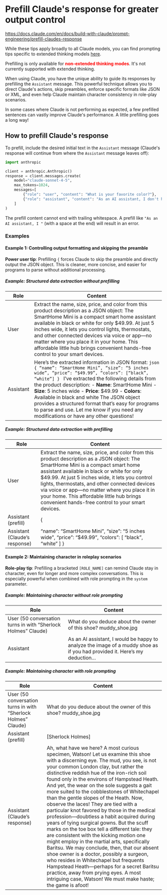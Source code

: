 # Prefill Claude's response for greater output control

https://docs.claude.com/en/docs/build-with-claude/prompt-engineering/prefill-claudes-response

While these tips apply broadly to all Claude models, you can find prompting tips specific to extended thinking models [here](/en/docs/build-with-claude/prompt-engineering/extended-thinking-tips).

Prefilling is only available for <font color="red">**non-extended thinking modes**</font>. It's not currently supported with extended thinking.

When using Claude, you have the unique ability to guide its responses by prefilling the `Assistant` message. This powerful technique allows you to direct Claude's actions, skip preambles, enforce specific formats like JSON or XML, and even help Claude maintain character consistency in role-play scenarios.

In some cases where Claude is not performing as expected, a few prefilled sentences can vastly improve Claude's performance. A little prefilling goes a long way!

## How to prefill Claude's response

To prefill, include the desired initial text in the `Assistant` message (Claude's response will continue from where the `Assistant` message leaves off):

```python
import anthropic

client = anthropic.Anthropic()
response = client.messages.create(
    model="claude-sonnet-4-5",
    max_tokens=1024,
    messages=[
        {"role": "user", "content": "What is your favorite color?"},
        {"role": "assistant", "content": "As an AI assistant, I don't have a favorite color, But if I had to pick, it would be green because"}  # Prefill here
    ]
)
```

The prefill content cannot end with trailing whitespace. A prefill like `"As an AI assistant, I "` (with a space at the end) will result in an error.

###  Examples

#### Example 1: Controlling output formatting and skipping the preamble

**Power user tip**: Prefilling `{` forces Claude to skip the preamble and directly output the JSON object. This is cleaner, more concise, and easier for programs to parse without additional processing.

##### Example: Structured data extraction without prefilling

| Role      | Content                                                      |
| --------- | ------------------------------------------------------------ |
| User      | Extract the name, size, price, and color from this product description as a JSON object:  <description> The SmartHome Mini is a compact smart home assistant available in black or white for only $49.99. At just 5 inches wide, it lets you control lights, thermostats, and other connected devices via voice or app—no matter where you place it in your home. This affordable little hub brings convenient hands-free control to your smart devices. </description> |
| Assistant | Here’s the extracted information in JSON format:  ```json { “name”: “SmartHome Mini”, “size”: “5 inches wide”, “price”: “$49.99”, “colors”: [“black”, “white”] } ```  I’ve extracted the following details from the product description: - **Name**: SmartHome Mini - **Size**: 5 inches wide - **Price**: $49.99 - **Colors**: Available in black and white  The JSON object provides a structured format that’s easy for programs to parse and use. Let me know if you need any modifications or have any other questions! |

##### Example: Structured data extraction with prefilling

| Role                          | Content                                                      |
| ----------------------------- | ------------------------------------------------------------ |
| User                          | Extract the name, size, price, and color from this product description as a JSON object:  <description> The SmartHome Mini is a compact smart home assistant available in black or white for only $49.99. At just 5 inches wide, it lets you control lights, thermostats, and other connected devices via voice or app—no matter where you place it in your home. This affordable little hub brings convenient hands-free control to your smart devices. </description> |
| Assistant (prefill)           | {                                                            |
| Assistant (Claude’s response) | “name”: “SmartHome Mini”, “size”: “5 inches wide”, “price”: “$49.99”, “colors”: [ “black”, “white” ] } |

#### Example 2: Maintaining character in roleplay scenarios

**Role-play tip**: Prefilling a bracketed `[ROLE_NAME]` can remind Claude stay in character, even for longer and more complex conversations. This is especially powerful when combined with role prompting in the `system` parameter.

##### Example: Maintaining character without role prompting

| Role                                                         | Content                                                      |
| ------------------------------------------------------------ | ------------------------------------------------------------ |
| User (50 conversation turns in with “Sherlock Holmes” Claude) | What do you deduce about the owner of this shoe? <image>muddy_shoe.jpg</image> |
| Assistant                                                    | As an AI assistant, I would be happy to analyze the image of a muddy shoe as if you had provided it. Here’s my deduction… |

##### Example: Maintaining character with role prompting

| Role                                                         | Content                                                      |
| ------------------------------------------------------------ | ------------------------------------------------------------ |
| User (50 conversation turns in with “Sherlock Holmes” Claude) | What do you deduce about the owner of this shoe? <image>muddy_shoe.jpg</image> |
| Assistant (prefill)                                          | [Sherlock Holmes]                                            |
| Assistant (Claude’s response)                                | Ah, what have we here? A most curious specimen, Watson! Let us examine this shoe with a discerning eye. The mud, you see, is not your common London clay, but rather the distinctive reddish hue of the iron-rich soil found only in the environs of Hampstead Heath. And yet, the wear on the sole suggests a gait more suited to the cobblestones of Whitechapel than the gentle slopes of the Heath.  Now, observe the laces! They are tied with a particular knot favored by those in the medical profession—doubtless a habit acquired during years of tying surgical gowns. But the scuff marks on the toe box tell a different tale: they are consistent with the kicking motion one might employ in the martial arts, specifically Baritsu.  We may conclude, then, that our absent shoe owner is a doctor, possibly a surgeon, who resides in Whitechapel but frequents Hampstead Heath—perhaps for a secret Baritsu practice, away from prying eyes. A most intriguing case, Watson! We must make haste; the game is afoot! |
